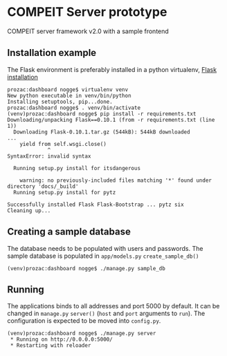 # COMPEIT Server prototype
COMPEIT server framework v2.0 with a sample frontend

## Installation example
The Flask environment is preferably installed in a python virtualenv, [Flask installation](http://flask.pocoo.org/docs/0.10/installation/)

```
prozac:dashboard nogge$ virtualenv venv
New python executable in venv/bin/python
Installing setuptools, pip...done.
prozac:dashboard nogge$ . venv/bin/activate
(venv)prozac:dashboard nogge$ pip install -r requirements.txt
Downloading/unpacking Flask==0.10.1 (from -r requirements.txt (line 1))
  Downloading Flask-0.10.1.tar.gz (544kB): 544kB downloaded
...
    yield from self.wsgi.close()
             ^
SyntaxError: invalid syntax

  Running setup.py install for itsdangerous

    warning: no previously-included files matching '*' found under directory 'docs/_build'
  Running setup.py install for pytz

Successfully installed Flask Flask-Bootstrap ... pytz six
Cleaning up...
```

## Creating a sample database
The database needs to be populated with users and passwords. The sample database is populated in `app/models.py` `create_sample_db()`
```
(venv)prozac:dashboard nogge$ ./manage.py sample_db
````

## Running
The applications binds to all addresses and port 5000 by default. It can be changed in `manage.py` `server()` (`host` and `port` arguments to `run`). The configuration is expected to be moved into `config.py`.
```
(venv)prozac:dashboard nogge$ ./manage.py server
 * Running on http://0.0.0.0:5000/
 * Restarting with reloader
 ```
